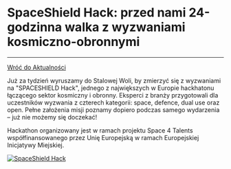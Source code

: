 # SpaceShield Hack: przed nami 24-godzinna walka z wyzwaniami kosmiczno-obronnymi
---

[Wróć do Aktualności](../news.html)

Już za tydzień wyruszamy do Stalowej Woli, by zmierzyć się z wyzwaniami na "SPACESHIELD Hack", jednego z największych w Europie hackhatonu łączącego sektor kosmiczny i obronny. Eksperci z branży przygotowali dla uczestników wyzwania z czterech kategorii: space, defence, dual use oraz open. Pełne założenia misji poznamy dopiero podczas samego wydarzenia – już nie możemy się doczekać!

Hackathon organizowany jest w ramach projektu Space 4 Talents współfinansowanego przez Unię Europejską w ramach Europejskiej Inicjatywy Miejskiej.

[![SpaceShield Hack](https://i.postimg.cc/Xv6gN4SQ/1a9be282-619b-483b-bb5a-edfe3549f35c.png)](https://postimg.cc/TKQbC8PD)